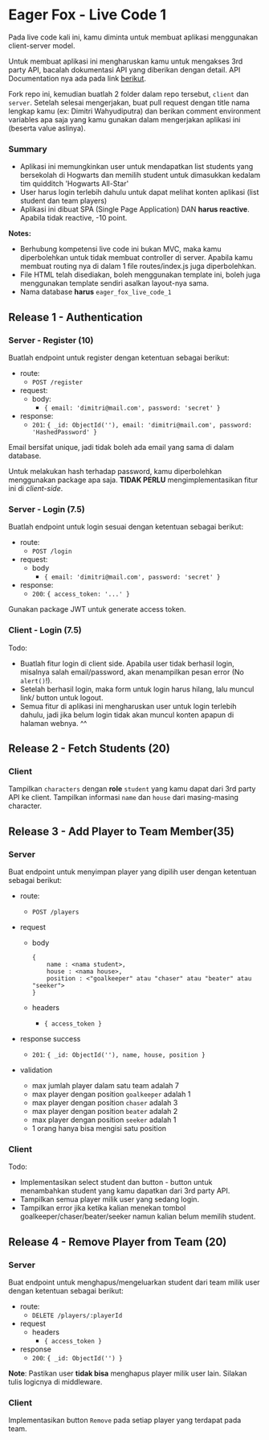 # Eager Fox - Live Code 1

Pada live code kali ini, kamu diminta untuk membuat aplikasi
menggunakan client-server model.

Untuk membuat aplikasi ini mengharuskan kamu untuk mengakses 3rd party
API, bacalah dokumentasi API yang diberikan dengan detail. API
Documentation nya ada pada link [berikut](https://www.potterapi.com/).

Fork repo ini, kemudian buatlah 2 folder dalam repo tersebut, `client`
dan `server`. Setelah selesai mengerjakan, buat pull request dengan title nama
lengkap kamu (ex: Dimitri Wahyudiputra) dan berikan comment
environment variables apa saja yang kamu gunakan dalam mengerjakan
aplikasi ini (beserta value aslinya).

### Summary

- Aplikasi ini memungkinkan user untuk mendapatkan list students yang bersekolah di Hogwarts dan memilih student untuk dimasukkan kedalam tim quidditch 'Hogwarts All-Star'
- User harus login terlebih dahulu untuk dapat melihat konten aplikasi (list student dan team players)
- Aplikasi ini dibuat SPA (Single Page Application) DAN **harus
  reactive**. Apabila tidak reactive, -10 point.

**Notes:**

- Berhubung kompetensi live code ini bukan MVC, maka kamu
  diperbolehkan untuk tidak membuat controller di server. Apabila kamu
  membuat routing nya di dalam 1 file routes/index.js juga diperbolehkan.
- File HTML telah disediakan, boleh menggunakan template ini, boleh juga
  menggunakan template sendiri asalkan layout-nya sama.
- Nama database **harus** `eager_fox_live_code_1`

## Release 1 - Authentication

### Server - Register (10)

Buatlah endpoint untuk register dengan ketentuan sebagai berikut:

- route:
  - `POST /register`
- request:
  - body:
    - `{ email: 'dimitri@mail.com', password: 'secret' }`
- response:
  - `201`: `{ _id: ObjectId(''), email: 'dimitri@mail.com', password: 'HashedPassword' }`

Email bersifat unique, jadi tidak boleh ada email yang sama
di dalam database.

Untuk melakukan hash terhadap password, kamu diperbolehkan menggunakan
package apa saja. **TIDAK PERLU** mengimplementasikan fitur ini di
_client-side_.

### Server - Login (7.5)

Buatlah endpoint untuk login sesuai dengan ketentuan sebagai berikut:

- route:
  - `POST /login`
- request:
  - body
    - `{ email: 'dimitri@mail.com', password: 'secret' }`
- response:
  - `200`: `{ access_token: '...' }`

Gunakan package JWT untuk generate access token.

### Client - Login (7.5)

Todo:

- Buatlah fitur login di client side. Apabila user tidak berhasil
  login, misalnya salah email/password, akan menampilkan pesan error (No
  `alert()`!).
- Setelah berhasil login, maka form untuk login harus hilang, lalu
  muncul link/ button untuk logout.
- Semua fitur di aplikasi ini mengharuskan user untuk login terlebih
  dahulu, jadi jika belum login tidak akan muncul konten apapun di
  halaman webnya. ^^

## Release 2 - Fetch Students (20)

### Client

Tampilkan `characters` dengan **role** `student` yang kamu dapat dari 3rd party API ke client. Tampilkan informasi `name` dan `house` dari masing-masing character.

## Release 3 - Add Player to Team Member(35)

### Server

Buat endpoint untuk menyimpan player yang dipilih user dengan ketentuan
sebagai berikut:

- route:

  - `POST /players`

- request

  - body

    ```javascripts
    {
    	name : <nama student>,
    	house : <nama house>,
    	position : <"goalkeeper" atau "chaser" atau "beater" atau "seeker">
    }
    ```

    

  - headers

    - `{ access_token }`

- response success

  - `201`: `{ _id: ObjectId(''), name, house, position }`

- validation

  - max jumlah player dalam satu team adalah 7
  - max player dengan position `goalkeeper` adalah 1
  - max player dengan position `chaser` adalah 3
  - max player dengan position `beater` adalah 2
  - max player dengan position `seeker` adalah 1
  - 1 orang hanya bisa mengisi satu position

### Client

Todo:

- Implementasikan select student dan button - button untuk menambahkan student yang kamu
  dapatkan dari 3rd party API.
- Tampilkan semua player milik user yang sedang login. 
- Tampilkan error jika ketika kalian menekan tombol goalkeeper/chaser/beater/seeker namun kalian belum memilih student.

## Release 4 - Remove Player from Team (20)

### Server

Buat endpoint untuk menghapus/mengeluarkan student dari team milik user dengan ketentuan
sebagai berikut:

- route:
  - `DELETE /players/:playerId`
- request
  - headers
    - `{ access_token }`
- response
  - `200`: `{ _id: ObjectId('') }`

**Note**: Pastikan user **tidak bisa** menghapus player milik user lain.
Silakan tulis logicnya di middleware.

### Client

Implementasikan button `Remove` pada setiap player yang terdapat pada team.
